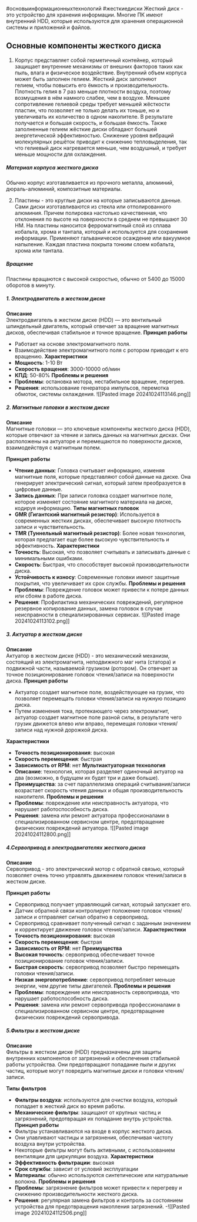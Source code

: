 #основыинформационныхтехнологий #жесткиедиски 
Жесткий диск - это устройство для хранения информации.
Многие ПК имеют внутренний HDD, которые используются для хранения операционной системы и приложений и файлов.

## Основные компоненты жесткого диска
1. Корпус представляет собой герметичный контейнер, который защищает внутренние механизмы от внешних факторов таких как пыль, влага и физическое воздействие. Внутренний объем корпуса может быть заполнен гелием. 
Жесткий диск заполняют гелием, чтобы повысить его ёмкость и производительность.
Плотность гелия в 7 раз меньше плотности воздуха, поэтому возмущения в нём намного слабее, чем в воздухе. Меньшее сопротивление гелиевой среды требует меньшей жёсткости пластин, что позволяет не только делать их тоньше, но и увеличивать их количество в одном накопителе. В результате получается и большая скорость, и большая ёмкость.
Также заполненные гелием жёсткие диски обладают большей энергетической эффективностью. Снижение уровня вибраций молекулярных решёток приводит к снижению тепловыделения, так что гелиевый диск нагревается меньше, чем воздушный, и требует меньше мощности для охлаждения. 
##### Материал корпуса жесткого диска
Обычно корпус изготавливается из прочного металла, алюминий, дюраль-алюминий, композитные материалы.

2. Пластины - это круглые диски на которые записываются данные.
Сами диски изготавливаются из стекла или отполированного алюминия. Причем полировка настолько качественная, что отклонения по высоте на поверхности в среднем не превышают 30 НМ. На пластины наносится ферромагнитный слой из сплава кобальта, хрома и тантала, который и используется для сохранения информации. Применяют гальваническое осаждение или вакуумное напыление.
Каждая пластина покрыта тонким слоем кобальта, хрома или тантала.
##### Вращение
Пластины вращаются с высокой скоростью, обычно от 5400 до 15000 оборотов в минуту.
#####  1. Электродвигатель в жестком диске
**Описание**  
Электродвигатель в жестком диске (HDD) — это вентильный шпиндельный двигатель, который отвечает за вращение магнитных дисков, обеспечивая стабильное и точное вращение.
**Принцип работы**
- Работает на основе электромагнитного поля.
- Взаимодействие электромагнитного поля с ротором приводит к его вращению.
**Характеристики**
- **Мощность**: 1-10 Вт
- **Скорость вращения**: 3000-10000 об/мин
- **КПД**: 50-80%
**Проблемы и решения**
- **Проблемы**: остановка мотора, нестабильное вращение, перегрев.
- **Решения**: использование генератора импульсов, перемотка обмоток, системы охлаждения. ![[Pasted image 20241024113146.png]]
##### 2. Магнитные головки в жестком диске
**Описание**  
Магнитные головки — это ключевые компоненты жесткого диска (HDD), которые отвечают за чтение и запись данных на магнитных дисках. Они расположены на актуаторе и перемещаются по поверхности дисков, взаимодействуя с магнитным полем.

**Принцип работы**
- **Чтение данных**: Головка считывает информацию, изменяя магнитные поля, которые представляют собой данные на диске. Она генерирует электрический сигнал, который затем преобразуется в цифровые данные.
- **Запись данных**: При записи головка создает магнитное поле, которое изменяет состояние магнитного материала на диске, кодируя информацию.
**Типы магнитных головок**
- **GMR (Гигантский магнитный резистор)**: Используется в современных жестких дисках, обеспечивает высокую плотность записи и чувствительность.
- **TMR (Туннельный магнитный резистор)**: Более новая технология, которая предлагает еще более высокую чувствительность и эффективность.
**Характеристики**
- **Точность**: Высокая, что позволяет считывать и записывать данные с минимальными ошибками.
- **Скорость**: Быстрая, что способствует высокой производительности диска.
- **Устойчивость к износу**: Современные головки имеют защитные покрытия, что увеличивает их срок службы.
**Проблемы и решения**
- **Проблемы**: Повреждение головок может привести к потере данных или сбоям в работе диска.
- **Решения**: Профилактика механических повреждений, регулярное резервное копирование данных, замена головок в случае неисправности в специализированных сервисах.
![[Pasted image 20241024113102.png]]
##### 3. Актуатор в жестком диске
**Описание**  
Актуатор в жестком диске (HDD) - это механический механизм, состоящий из электромагнита, неподвижного маг нита (статора) и подвижной части, называемой грузиком (ротором). Он отвечает за точное позиционирование головок чтения/записи на поверхности диска.
**Принцип работы**
- Актуатор создает магнитное поле, воздействующее на грузик, что позволяет перемещать головки чтения/записи на нужную позицию диска.
- Путем изменения тока, протекающего через электромагнит, актуатор создает магнитное поле разной силы, в результате чего грузик движется влево или вправо, перемещая головки чтения/записи над нужной дорожкой диска.

**Характеристики**
- **Точность позиционирования**: высокая
- **Скорость перемещения**: быстрая
- **Зависимость от RPM**: нет
**Мультиактуаторная технология**
- **Описание**: технология, которая разделяет одиночный актуатор на два (возможно, в будущем их будет три и даже больше).
- **Преимущества**: за счет параллелизма операций считывания/записи возрастает скорость чтения данных и общая производительность накопителя.
**Проблемы и решения**
- **Проблемы**: повреждение или неисправность актуатора, что нарушает работоспособность диска.
- **Решения**: замена или ремонт актуатора профессионалами в специализированном сервисном центре, предотвращение физических повреждений актуатора.
![[Pasted image 20241024112800.png]]
##### 4.Сервопривод в электродвигателях жесткого диска
**Описание**  
Сервопривод - это электрический мотор с обратной связью, который позволяет очень точно управлять движением головок чтения/записи в жестком диске.

**Принцип работы**
- Сервопривод получает управляющий сигнал, который запускает его.
- Датчик обратной связи контролирует положение головок чтения/записи и отправляет сигнал обратно в сервопривод.
- Сервопривод сравнивает полученный сигнал с заданным значением и корректирует движение головок чтения/записи.
**Характеристики**
- **Точность позиционирования**: высокая
- **Скорость перемещения**: быстрая
- **Зависимость от RPM**: нет
**Преимущества**
- **Высокая точность**: сервопривод обеспечивает точное позиционирование головок чтения/записи.
- **Быстрая скорость**: сервопривод позволяет быстро перемещать головки чтения/записи.
- **Низкая энергопотребление**: сервопривод потребляет меньше энергии, чем другие типы двигателей.
**Проблемы и решения**
- **Проблемы**: повреждение или неисправность сервопривода, что нарушает работоспособность диска.
- **Решения**: замена или ремонт сервопривода профессионалами в специализированном сервисном центре, предотвращение физических повреждений сервопривода.

##### 5.Фильтры в жестком диске
**Описание**  
Фильтры в жестком диске (HDD) предназначены для защиты внутренних компонентов от загрязнений и обеспечения стабильной работы устройства. Они предотвращают попадание пыли и других частиц, которые могут повредить магнитные диски и головки чтения/записи.

**Типы фильтров**
- **Фильтры воздуха**: используются для очистки воздуха, который попадает в жесткий диск во время работы.
- **Механические фильтры**: защищают от крупных частиц и загрязнений, предотвращая их попадание внутрь устройства.
**Принцип работы**
- Фильтры устанавливаются на входе в корпус жесткого диска.
- Они улавливают частицы и загрязнения, обеспечивая чистоту воздуха внутри устройства.
- Некоторые фильтры могут быть активными, с использованием вентиляции для циркуляции воздуха.
**Характеристики**
- **Эффективность фильтрации**: высокая
- **Срок службы**: зависит от условий эксплуатации
- **Материалы**: обычно используются синтетические или натуральные волокна.
**Проблемы и решения**
- **Проблемы**: загрязнение фильтров может привести к перегреву и снижению производительности жесткого диска.
- **Решения**: регулярная замена фильтров и контроль за состоянием устройства для предотвращения накопления загрязнений.
-![[Pasted image 20241024112506.png]]
